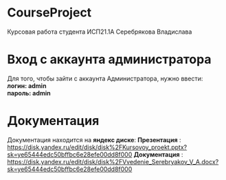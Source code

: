 # CourseProject

Курсовая работа студента ИСП21.1А Серебрякова Владислава

 # Вход с аккаунта администратора

Для того, чтобы зайти с аккаунта Администратора, нужно ввести:        
**логин: admin**        
**пароль: admin**

# Документация

Документация находится на **яндекс диске**:
**Презентация** : https://disk.yandex.ru/edit/disk/disk%2FKursovoy_proekt.pptx?sk=ye65444edc50bffbc6e28efe00dd8f000
**Документация** : https://disk.yandex.ru/edit/disk/disk%2FVvedenie_Serebryakov_V_A.docx?sk=ye65444edc50bffbc6e28efe00dd8f000
